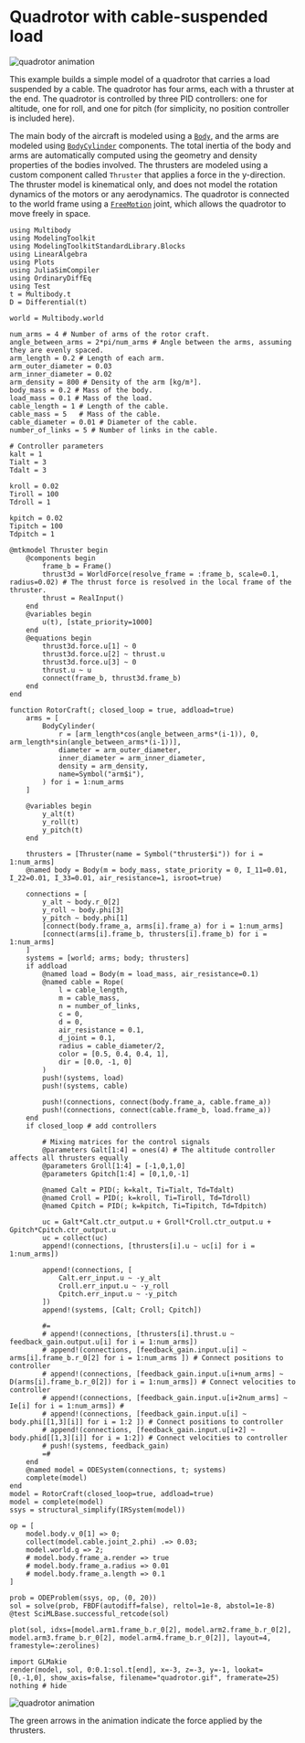 # Quadrotor with cable-suspended load

![quadrotor animation](quadrotor.gif)

This example builds a simple model of a quadrotor that carries a load suspended by a cable. The quadrotor has four arms, each with a thruster at the end. The quadrotor is controlled by three PID controllers: one for altitude, one for roll, and one for pitch (for simplicity, no position controller is included here).

The main body of the aircraft is modeled using a [`Body`](@ref), and the arms are modeled using [`BodyCylinder`](@ref) components. The total inertia of the body and arms are automatically computed using the geometry and density properties of the bodies involved. The thrusters are modeled using a custom component called `Thruster` that applies a force in the y-direction. The thruster model is kinematical only, and does not model the rotation dynamics of the motors or any aerodynamics. The quadrotor is connected to the world frame using a [`FreeMotion`](@ref) joint, which allows the quadrotor to move freely in space.

```@example QUAD
using Multibody
using ModelingToolkit
using ModelingToolkitStandardLibrary.Blocks
using LinearAlgebra
using Plots
using JuliaSimCompiler
using OrdinaryDiffEq
using Test
t = Multibody.t
D = Differential(t)

world = Multibody.world

num_arms = 4 # Number of arms of the rotor craft.
angle_between_arms = 2*pi/num_arms # Angle between the arms, assuming they are evenly spaced.
arm_length = 0.2 # Length of each arm.
arm_outer_diameter = 0.03
arm_inner_diameter = 0.02
arm_density = 800 # Density of the arm [kg/m³].
body_mass = 0.2 # Mass of the body.
load_mass = 0.1 # Mass of the load.
cable_length = 1 # Length of the cable.
cable_mass = 5   # Mass of the cable.
cable_diameter = 0.01 # Diameter of the cable.
number_of_links = 5 # Number of links in the cable.

# Controller parameters
kalt = 1
Tialt = 3
Tdalt = 3

kroll = 0.02
Tiroll = 100
Tdroll = 1

kpitch = 0.02
Tipitch = 100
Tdpitch = 1

@mtkmodel Thruster begin
    @components begin
        frame_b = Frame()
        thrust3d = WorldForce(resolve_frame = :frame_b, scale=0.1, radius=0.02) # The thrust force is resolved in the local frame of the thruster.
        thrust = RealInput()
    end
    @variables begin
        u(t), [state_priority=1000]
    end
    @equations begin
        thrust3d.force.u[1] ~ 0
        thrust3d.force.u[2] ~ thrust.u
        thrust3d.force.u[3] ~ 0
        thrust.u ~ u
        connect(frame_b, thrust3d.frame_b)
    end
end

function RotorCraft(; closed_loop = true, addload=true)
    arms = [
        BodyCylinder(
            r = [arm_length*cos(angle_between_arms*(i-1)), 0, arm_length*sin(angle_between_arms*(i-1))],
            diameter = arm_outer_diameter,
            inner_diameter = arm_inner_diameter,
            density = arm_density,
            name=Symbol("arm$i"),
        ) for i = 1:num_arms
    ]

    @variables begin
        y_alt(t)
        y_roll(t)
        y_pitch(t)
    end

    thrusters = [Thruster(name = Symbol("thruster$i")) for i = 1:num_arms]
    @named body = Body(m = body_mass, state_priority = 0, I_11=0.01, I_22=0.01, I_33=0.01, air_resistance=1, isroot=true)

    connections = [
        y_alt ~ body.r_0[2]
        y_roll ~ body.phi[3]
        y_pitch ~ body.phi[1]
        [connect(body.frame_a, arms[i].frame_a) for i = 1:num_arms]
        [connect(arms[i].frame_b, thrusters[i].frame_b) for i = 1:num_arms]
    ]
    systems = [world; arms; body; thrusters]
    if addload
        @named load = Body(m = load_mass, air_resistance=0.1)
        @named cable = Rope(
            l = cable_length,
            m = cable_mass,
            n = number_of_links,
            c = 0,
            d = 0,
            air_resistance = 0.1,
            d_joint = 0.1,
            radius = cable_diameter/2,
            color = [0.5, 0.4, 0.4, 1],
            dir = [0.0, -1, 0]
        )
        push!(systems, load)
        push!(systems, cable)
        
        push!(connections, connect(body.frame_a, cable.frame_a))
        push!(connections, connect(cable.frame_b, load.frame_a))
    end
    if closed_loop # add controllers

        # Mixing matrices for the control signals
        @parameters Galt[1:4] = ones(4) # The altitude controller affects all thrusters equally
        @parameters Groll[1:4] = [-1,0,1,0]
        @parameters Gpitch[1:4] = [0,1,0,-1]

        @named Calt = PID(; k=kalt, Ti=Tialt, Td=Tdalt)
        @named Croll = PID(; k=kroll, Ti=Tiroll, Td=Tdroll)
        @named Cpitch = PID(; k=kpitch, Ti=Tipitch, Td=Tdpitch)

        uc = Galt*Calt.ctr_output.u + Groll*Croll.ctr_output.u + Gpitch*Cpitch.ctr_output.u
        uc = collect(uc)
        append!(connections, [thrusters[i].u ~ uc[i] for i = 1:num_arms])

        append!(connections, [
            Calt.err_input.u ~ -y_alt
            Croll.err_input.u ~ -y_roll
            Cpitch.err_input.u ~ -y_pitch
        ])
        append!(systems, [Calt; Croll; Cpitch])

        #=
        # append!(connections, [thrusters[i].thrust.u ~ feedback_gain.output.u[i] for i = 1:num_arms])
        # append!(connections, [feedback_gain.input.u[i] ~ arms[i].frame_b.r_0[2] for i = 1:num_arms ]) # Connect positions to controller
        # append!(connections, [feedback_gain.input.u[i+num_arms] ~ D(arms[i].frame_b.r_0[2]) for i = 1:num_arms]) # Connect velocities to controller
        # append!(connections, [feedback_gain.input.u[i+2num_arms] ~ Ie[i] for i = 1:num_arms]) #
        # append!(connections, [feedback_gain.input.u[i] ~ body.phi[[1,3][i]] for i = 1:2 ]) # Connect positions to controller
        # append!(connections, [feedback_gain.input.u[i+2] ~ body.phid[[1,3][i]] for i = 1:2]) # Connect velocities to controller
        # push!(systems, feedback_gain)
        =#
    end
    @named model = ODESystem(connections, t; systems)
    complete(model)
end
model = RotorCraft(closed_loop=true, addload=true)
model = complete(model)
ssys = structural_simplify(IRSystem(model))

op = [
    model.body.v_0[1] => 0;
    collect(model.cable.joint_2.phi) .=> 0.03;
    model.world.g => 2;
    # model.body.frame_a.render => true
    # model.body.frame_a.radius => 0.01
    # model.body.frame_a.length => 0.1
]

prob = ODEProblem(ssys, op, (0, 20))
sol = solve(prob, FBDF(autodiff=false), reltol=1e-8, abstol=1e-8)
@test SciMLBase.successful_retcode(sol)

plot(sol, idxs=[model.arm1.frame_b.r_0[2], model.arm2.frame_b.r_0[2], model.arm3.frame_b.r_0[2], model.arm4.frame_b.r_0[2]], layout=4, framestyle=:zerolines)
```

```@example QUAD
import GLMakie
render(model, sol, 0:0.1:sol.t[end], x=-3, z=-3, y=-1, lookat=[0,-1,0], show_axis=false, filename="quadrotor.gif", framerate=25)
nothing # hide
```


![quadrotor animation](quadrotor.gif)

The green arrows in the animation indicate the force applied by the thrusters.
